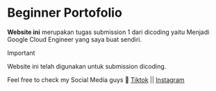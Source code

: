# Beginner Portofolio
**Website ini** merupakan tugas submission 1 dari dicoding yaitu Menjadi Google Cloud Engineer yang saya buat sendiri.

> [!IMPORTANT]
> Website ini telah digunakan untuk submission dicoding.

Feel free to check my Social Media guys 🐨
[Tiktok](https://www.tiktok.com/@selotiptip?) || [Instagram](https://instagram.com/di.vayaa?igshid=MzRlODBiNWFlZA%20)